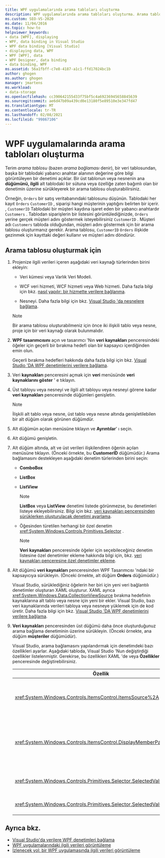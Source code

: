 ```yaml
---
title: WPF uygulamalarında arama tabloları oluşturma
description: WPF uygulamalarında arama tabloları oluşturma. Arama tablosu, bir veri tablosundan, diğer bir tablodaki yabancı anahtar alan değerine göre bilgi gösteren bir denetimdir.
ms.custom: SEO-VS-2020
ms.date: 11/04/2016
ms.topic: how-to
helpviewer_keywords:
- data [WPF], displaying
- WPF, data binding in Visual Studio
- WPF data binding [Visual Studio]
- displaying data, WPF
- WPF [WPF], data
- WPF Designer, data binding
- data binding, WPF
ms.assetid: 56a1fbff-c7e8-4187-a1c1-ffd17024bc1b
author: ghogen
ms.author: ghogen
manager: jmartens
ms.workload:
- data-storage
ms.openlocfilehash: cc390642155d33f75bf5c4a69236945658845639
ms.sourcegitcommit: ae6d47b09a439cd0e13180f5e89510e3e347fd47
ms.translationtype: MT
ms.contentlocale: tr-TR
ms.lasthandoff: 02/08/2021
ms.locfileid: "99867106"
---
```

# <a name="create-lookup-tables-in-wpf-applications"></a>WPF uygulamalarında arama tabloları oluşturma

Terim *arama tablosu* (bazen *arama bağlaması* denir), bir veri tablosundan, başka bir tablodaki yabancı anahtar alanının değerine göre bilgi görüntüleyen bir denetimi açıklar. Bir üst tablonun veya nesnenin ana **düğümünü, ilgili** alt tablodaki bir sütuna veya özelliğe zaten bağımlı olan bir denetimin üzerine sürükleyerek bir arama tablosu oluşturabilirsiniz.

Örneğin, `Orders` bir satış veritabanındaki tablosunu düşünün. Tablodaki her kayıt `Orders` `CustomerID` , siparişi hangi müşterinin yaptığını belirten bir içerir. , `CustomerID` Tablodaki bir müşteri kaydına işaret eden bir yabancı anahtardır `Customers` . Tablodan siparişlerin bir listesini görüntülediğinizde, `Orders` yerine gerçek müşteri adını göstermek isteyebilirsiniz `CustomerID` . Müşteri adı `Customers` tabloda olduğundan, müşteri adını göstermek için bir arama tablosu oluşturmanız gerekir. Arama tablosu, `CustomerID` `Orders` ilişkide gezinmek için kayıttaki değeri kullanır ve müşteri adını döndürür.

## <a name="to-create-a-lookup-table"></a>Arama tablosu oluşturmak için

1. Projenize ilgili verileri içeren aşağıdaki veri kaynağı türlerinden birini ekleyin:

    - Veri kümesi veya Varlık Veri Modeli.

    - WCF veri hizmeti, WCF hizmeti veya Web hizmeti. Daha fazla bilgi için bkz. [nasıl yapılır: bir hizmette verilere bağlanma](../data-tools/how-to-connect-to-data-in-a-service.md).

    - Nesneyi. Daha fazla bilgi için bkz. [Visual Studio 'da nesnelere bağlama](bind-objects-in-visual-studio.md).

    > [!NOTE]
    > Bir arama tablosu oluşturabilmeniz için önce iki ilişkili tablo veya nesne, proje için bir veri kaynağı olarak bulunmalıdır.

2. **WPF tasarımcısını** açın ve tasarımcı 'Nın **veri kaynakları** penceresindeki öğeler için geçerli bir bırakma hedefi olan bir kapsayıcı içerdiğinden emin olun.

     Geçerli bırakma hedefleri hakkında daha fazla bilgi için bkz. [Visual Studio 'DA WPF denetimlerini verilere bağlama](../data-tools/bind-wpf-controls-to-data-in-visual-studio.md).

3. Veri **kaynakları** penceresini açmak için **veri** menüsünde **veri kaynaklarını göster** ' e tıklayın.

4. Üst tabloyu veya nesneyi ve ilgili alt tabloyu veya nesneyi görene kadar **veri kaynakları** penceresinde düğümleri genişletin.

    > [!NOTE]
    > İlişkili alt tablo veya nesne, üst tablo veya nesne altında genişletilebilen bir alt düğüm olarak görünen düğümdür.

5. Alt düğümün açılan menüsüne tıklayın ve **Ayrıntılar**' ı seçin.

6. Alt düğümü genişletin.

7. Alt düğüm altında, alt ve üst verileri ilişkilendiren öğenin açılan menüsüne tıklayın. (Önceki örnekte, bu **CustomerID** düğümüdür.) Arama bağlamasını destekleyen aşağıdaki denetim türlerinden birini seçin:

    - **ComboBox**

    - **ListBox**

    - **ListView**

        > [!NOTE]
        > **ListBox** veya **ListView** denetimi listede görünmezse, bu denetimleri listeye ekleyebilirsiniz. Bilgi için bkz. [veri kaynakları penceresinden sürüklerken oluşturulacak denetimi ayarlama](../data-tools/set-the-control-to-be-created-when-dragging-from-the-data-sources-window.md).

    - Öğesinden türetilen herhangi bir özel denetim <xref:System.Windows.Controls.Primitives.Selector> .

        > [!NOTE]
        > **Veri kaynakları** penceresinde öğeler için seçebileceğiniz denetim listesine özel denetimler ekleme hakkında bilgi için, bkz. [veri kaynakları penceresine özel denetimler ekleme](../data-tools/add-custom-controls-to-the-data-sources-window.md).

8. Alt düğümü **veri kaynakları** penceresinden WPF Tasarımcısı 'ndaki bir kapsayıcıya sürükleyin. (Önceki örnekte, alt düğüm **Orders** düğümüdür.)

     Visual Studio, sürüklediğiniz öğelerin her biri için yeni veri bağlantılı denetimler oluşturan XAML oluşturur. XAML ayrıca <xref:System.Windows.Data.CollectionViewSource> bırakma hedefinin kaynaklarına alt tablo veya nesne için yeni bir ekler. Visual Studio, bazı veri kaynaklarında verileri tabloya veya nesneye yüklemek için de kod üretir. Daha fazla bilgi için bkz. [Visual Studio 'DA WPF denetimlerini verilere bağlama](../data-tools/bind-wpf-controls-to-data-in-visual-studio.md).

9. **Veri kaynakları** penceresinden üst düğümü daha önce oluşturduğunuz arama bağlama denetiminin üzerine sürükleyin. (Önceki örnekte, ana düğüm **müşteriler** düğümüdür).

     Visual Studio, arama bağlamasını yapılandırmak için denetimdeki bazı özellikleri ayarlar. Aşağıdaki tabloda, Visual Studio 'Nun değiştirdiği özellikler listelenmiştir. Gerekirse, bu özellikleri XAML 'de veya **Özellikler** penceresinde değiştirebilirsiniz.

    |Özellik|Ayarın açıklaması|
    |--------------| - |
    |<xref:System.Windows.Controls.ItemsControl.ItemsSource%2A>|Bu özellik, denetimde görüntülenen verileri almak için kullanılan koleksiyonu veya bağlamayı belirtir. Visual Studio, bu özelliği <xref:System.Windows.Data.CollectionViewSource> denetime sürüklediğiniz ana veriler için olarak ayarlar.|
    |<xref:System.Windows.Controls.ItemsControl.DisplayMemberPath%2A>|Bu özellik, denetimde görüntülenen veri öğesinin yolunu belirtir. Visual Studio bu özelliği, bir dize veri türüne sahip olan birincil anahtardan sonra ana verilerdeki ilk sütuna veya özelliğe ayarlar.<br /><br /> Üst verilerde farklı bir sütun veya özellik göstermek istiyorsanız, bu özelliği farklı bir özelliğin yolu olarak değiştirin.|
    |<xref:System.Windows.Controls.Primitives.Selector.SelectedValue%2A>|Visual Studio bu özelliği, tasarımcıya sürüklediğiniz alt verilerin sütununa veya özelliğine bağlar. Bu, üst verilerin yabancı anahtarıdır.|
    |<xref:System.Windows.Controls.Primitives.Selector.SelectedValuePath%2A>|Visual Studio bu özelliği, ana verilere yabancı anahtar olan alt verilerin sütununun veya özelliğinin yoluna ayarlar.|

## <a name="see-also"></a>Ayrıca bkz.

- [Visual Studio'da verilere WPF denetimleri bağlama](../data-tools/bind-wpf-controls-to-data-in-visual-studio.md)
- [WPF uygulamalarındaki ilgili verileri görüntüleme](../data-tools/display-related-data-in-wpf-applications.md)
- [İzlenecek yol: bir WPF uygulamasında ilgili verileri görüntüleme](../data-tools/display-related-data-in-wpf-applications.md)

